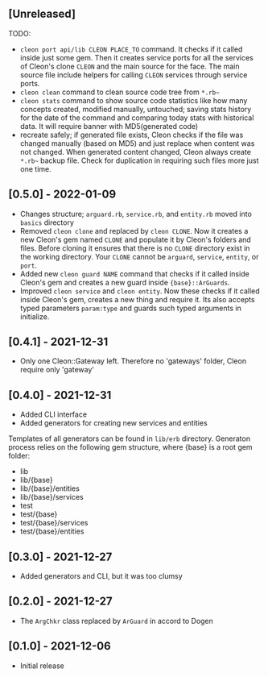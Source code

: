 ## [Unreleased]

TODO:

- `cleon port api/lib CLEON PLACE_TO` command. It checks if it called inside just some gem. Then it creates service ports for all the services of Cleon's clone `CLEON` and the main source for the face. The main source file include helpers for calling `CLEON` services through service ports.
- `cleon clean` command to clean source code tree from `*.rb~`
- `cleon stats` command to show source code statistics like how many concepts created, modified manually, untouched; saving stats history for the date of the command and comparing today stats with historical data. It will require banner with MD5(generated code)
- recreate safely; if generated file exists, Cleon checks if the file was changed manually (based on MD5) and just replace when content was not changed. When generated content changed, Cleon always create `*.rb~` backup file. Check for duplication in requiring such files more just one time.

## [0.5.0] - 2022-01-09

- Changes structure; `arguard.rb`, `service.rb`, and `entity.rb` moved into `basics` directory
- Removed `cleon clone` and replaced by `cleon CLONE`. Now it creates a new Cleon's gem named `CLONE` and populate it by Cleon's folders and files. Before cloning it ensures that there is no `CLONE` directory exist in the working directory. Your `CLONE` cannot be `arguard`, `service`, `entity`, or `port`.
- Added new `cleon guard NAME` command that checks if it called inside Cleon's gem and creates a new guard inside `{base}::ArGuards`.
- Improved `cleon service` and `cleon entity`. Now these checks if it called inside Cleon's gem, creates a new thing and require it. Its also accepts typed parameters `param:type` and guards such typed arguments in initialize.

## [0.4.1] - 2021-12-31

- Only one Cleon::Gateway left. Therefore no 'gateways' folder, Cleon require only 'gateway'

## [0.4.0] - 2021-12-31

- Added CLI interface
- Added generators for creating new services and entities

Templates of all generators can be found in `lib/erb` directory. Generaton process relies on the following gem structure, where {base} is a root gem folder:

- lib
- lib/{base}
- lib/{base}/entities
- lib/{base}/services
- test
- test/{base}
- test/{base}/services
- test/{base}/entities

## [0.3.0] - 2021-12-27

- Added generators and CLI, but it was too clumsy

## [0.2.0] - 2021-12-27

- The `ArgChkr` class replaced by `ArGuard` in accord to Dogen

## [0.1.0] - 2021-12-06

- Initial release
